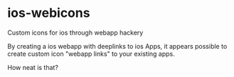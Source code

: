 # ios-webicons
Custom icons for ios through webapp hackery

By creating a ios webapp with deeplinks to ios Apps, it appears possible to create custom icon "webapp links" to your existing apps.

How neat is that?
